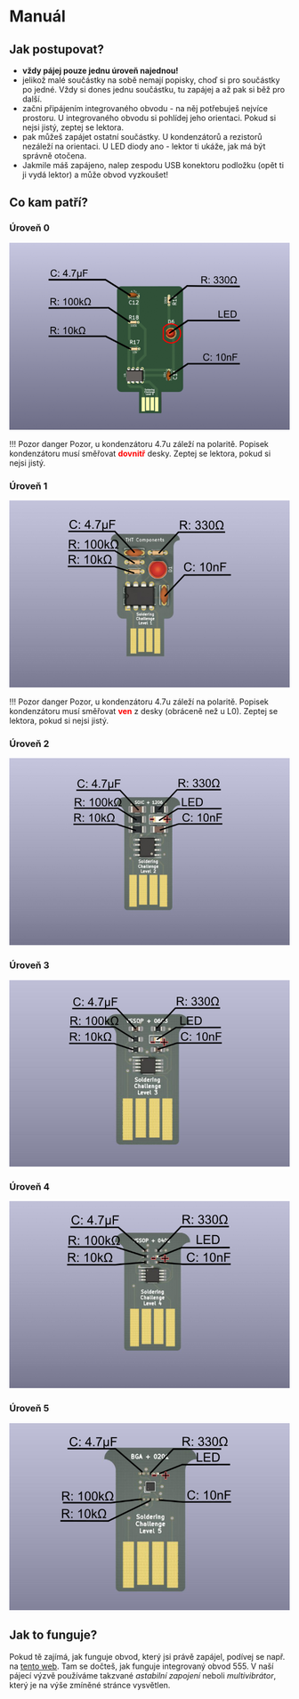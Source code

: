 # Manuál

## Jak postupovat?

- **vždy pájej pouze jednu úroveň najednou!**
- jelikož malé součástky na sobě nemají popisky, choď si pro součástky po jedné.
  Vždy si dones jednu součástku, tu zapájej a až pak si běž pro další.
- začni připájením integrovaného obvodu - na něj potřebuješ nejvíce prostoru. U
  integrovaného obvodu si pohlídej jeho orientaci. Pokud si nejsi jistý, zeptej
  se lektora.
- pak můžeš zapájet ostatní součástky. U kondenzátorů a rezistorů nezáleží na
  orientaci. U LED diody ano - lektor ti ukáže, jak má být správně otočena.
- Jakmile máš zapájeno, nalep zespodu USB konektoru podložku (opět ti ji vydá
  lektor) a může obvod vyzkoušet!

## Co kam patří?

### Úroveň 0

![L0](assets/labels-L0.png)

!!! Pozor danger
    Pozor, u kondenzátoru 4.7u záleží na polaritě. Popisek kondenzátoru
    musí směřovat <span style="color:red">**dovnitř**</span> desky. Zeptej se lektora, pokud si nejsi jistý.

### Úroveň 1

![L1](assets/labels-L1.png)

!!! Pozor danger
    Pozor, u kondenzátoru 4.7u záleží na polaritě. Popisek kondenzátoru
    musí směřovat <span style="color:red">**ven**</span> z desky (obráceně než u L0). Zeptej se lektora, pokud si nejsi jistý.


### Úroveň 2

![L2](assets/labels-L2.png)

### Úroveň 3

![L3](assets/labels-L3.png)

### Úroveň 4

![L4](assets/labels-L4.png)

### Úroveň 5

![L4](assets/labels-L5.png)


## Jak to funguje?

Pokud tě zajímá, jak funguje obvod, který jsi právě zapájel, podívej se např. na
[tento web](https://www.mylms.cz/zapojeni-casovace-555/). Tam se dočteš, jak
funguje integrovaný obvod 555. V naší pájecí výzvě používáme takzvané *astabilní
zapojení* neboli *multivibrátor*, který je na výše zmíněné stránce vysvětlen.
